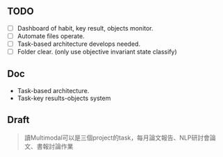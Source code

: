 ## TODO
- [ ] Dashboard of habit, key result, objects monitor.
- [ ] Automate files operate.
- [ ] Task-based architecture develops needed.
- [ ] Folder clear. (only use objective invariant state classify)
## Doc
- Task-based architecture.
- Task-key results-objects system
## Draft
> 讀Multimodal可以是三個project的task，每月論文報告、NLP研討會論文、書報討論作業
